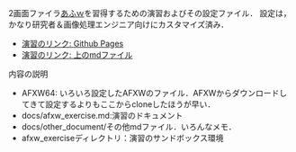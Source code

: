 2画面ファイラ[あふｗ](http://akt.d.dooo.jp/akt_afxw.html)を習得するための演習およびその設定ファイル．
設定は，かなり研究者＆画像処理エンジニア向けにカスタマイズ済み．

* [演習のリンク: Github Pages](https://fukushimalab.github.io/AFXW/)
* [演習のリンク: 上のmdファイル](index.md)

内容の説明
* AFXW64: いろいろ設定したAFXWのファイル．AFXWからダウンロードしてきて設定するよりもここからcloneしたほうが早い．
* docs/afxw_exercise.md:演習のドキュメント
* docs/other_document/その他mdファイル．いろんなメモ．
* afxw_exerciseディレクトリ：演習のサンドボックス環境
